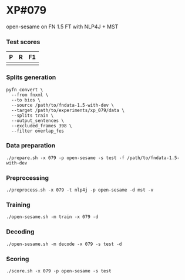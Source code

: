 # XP\#079

open-sesame on FN 1.5 FT with NLP4J + MST

### Test scores
| P | R | F1 |
| --- | --- | --- |
|  |  |  |

### Splits generation
```
pyfn convert \
  --from fnxml \
  --to bios \
  --source /path/to/fndata-1.5-with-dev \
  --target /path/to/experiments/xp_079/data \
  --splits train \
  --output_sentences \
  --excluded_frames 398 \
  --filter overlap_fes
```

### Data preparation
```
./prepare.sh -x 079 -p open-sesame -s test -f /path/to/fndata-1.5-with-dev
```

### Preprocessing
```
./preprocess.sh -x 079 -t nlp4j -p open-sesame -d mst -v
```

### Training
```
./open-sesame.sh -m train -x 079 -d
```

### Decoding
```
./open-sesame.sh -m decode -x 079 -s test -d
```

### Scoring
```
./score.sh -x 079 -p open-sesame -s test
```
